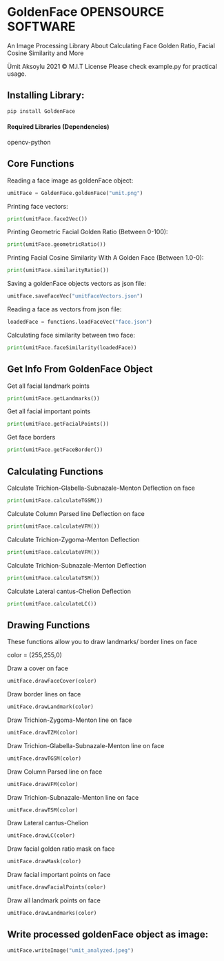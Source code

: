 # GoldenFace OPENSOURCE SOFTWARE
An Image Processing Library About Calculating Face Golden Ratio, Facial Cosine Similarity and More

Ümit Aksoylu 2021 © M.I.T  License
Please check example.py for practical usage.

## Installing Library:
```bash
pip install GoldenFace
```

#### Required Libraries (Dependencies)
opencv-python

## Core Functions

Reading a face image as goldenFace object:
```python
umitFace = GoldenFace.goldenFace("umit.png")
```

Printing face vectors:
```python
print(umitFace.face2Vec())
```

Printing Geometric Facial Golden Ratio (Between 0-100):
```python
print(umitFace.geometricRatio())
```

Printing Facial Cosine Similarity With A Golden Face (Between 1.0-0):
```python
print(umitFace.similarityRatio())
```

Saving a goldenFace objects vectors as json file:
```python
umitFace.saveFaceVec("umitFaceVectors.json")
```

Reading a face as vectors from json file:
```python
loadedFace = functions.loadFaceVec("face.json")
```
Calculating face similarity between two face:
```python
print(umitFace.faceSimilarity(loadedFace))
```

## Get Info From GoldenFace Object

Get all facial landmark points
```python
print(umitFace.getLandmarks())
```

Get all facial important points
```python
print(umitFace.getFacialPoints())
```

Get face borders

```python
print(umitFace.getFaceBorder())
```

## Calculating Functions

Calculate Trichion-Glabella-Subnazale-Menton Deflection on face
```python
print(umitFace.calculateTGSM())
```

Calculate Column Parsed line Deflection on face
```python
print(umitFace.calculateVFM())
```

Calculate Trichion-Zygoma-Menton Deflection
```python
print(umitFace.calculateVFM())
```

Calculate Trichion-Subnazale-Menton Deflection
```python
print(umitFace.calculateTSM())
```

Calculate Lateral cantus-Chelion Deflection
```python
print(umitFace.calculateLC())
```

## Drawing Functions
These functions allow you to draw landmarks/ border lines on face

color = (255,255,0)

Draw a cover on face
```python
umitFace.drawFaceCover(color)
```
Draw border lines on face
```python
umitFace.drawLandmark(color)
```
Draw Trichion-Zygoma-Menton line on face
```python
umitFace.drawTZM(color)
```
Draw Trichion-Glabella-Subnazale-Menton line on face
```python
umitFace.drawTGSM(color)
```
Draw Column Parsed line on face
```python
umitFace.drawVFM(color)
```
Draw Trichion-Subnazale-Menton line on face
```python
umitFace.drawTSM(color)
```
Draw Lateral cantus-Chelion
```python
umitFace.drawLC(color)
```
Draw facial golden ratio mask on face
```python
umitFace.drawMask(color)
```
Draw facial important points on face
```python
umitFace.drawFacialPoints(color)
```
Draw all landmark points on face
```python
umitFace.drawLandmarks(color)
```
## Write processed goldenFace object as image:
```python
umitFace.writeImage("umit_analyzed.jpeg")
```
